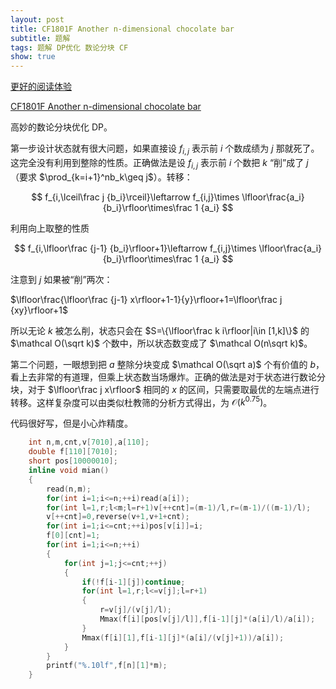 ```yaml
---
layout: post
title: CF1801F Another n-dimensional chocolate bar
subtitle: 题解
tags: 题解 DP优化 数论分块 CF
show: true
---
```


[更好的阅读体验](https://www.cnblogs.com/WrongAnswer90-home/p/17949702)

[CF1801F Another n-dimensional chocolate bar](https://www.luogu.com.cn/problem/CF1801F)

高妙的数论分块优化 DP。

第一步设计状态就有很大问题，如果直接设 $f_{i,j}$ 表示前 $i$ 个数成绩为 $j$ 那就死了。这完全没有利用到整除的性质。正确做法是设 $f_{i,j}$ 表示前 $i$ 个数把 $k$ “削”成了 $j$（要求 $\prod_{k=i+1}^nb_k\geq j$）。转移：

$$
f_{i,\lceil\frac j {b_i}\rceil}\leftarrow f_{i,j}\times \lfloor\frac{a_i}{b_i}\rfloor\times\frac 1 {a_i}
$$

利用向上取整的性质

$$
f_{i,\lfloor\frac {j-1} {b_i}\rfloor+1}\leftarrow f_{i,j}\times \lfloor\frac{a_i}{b_i}\rfloor\times\frac 1 {a_i}
$$


注意到 $j$ 如果被“削”两次：

$\lfloor\frac{\lfloor\frac {j-1} x\rfloor+1-1}{y}\rfloor+1=\lfloor\frac j {xy}\rfloor+1$

所以无论 $k$ 被怎么削，状态只会在 $S=\{\lfloor\frac k i\rfloor|i\in [1,k]\}$ 的 $\mathcal O(\sqrt k)$ 个数中，所以状态数变成了 $\mathcal O(n\sqrt k)$。

第二个问题，一眼想到把 $a$ 整除分块变成 $\mathcal O(\sqrt a)$ 个有价值的 $b$，看上去非常的有道理，但乘上状态数当场爆炸。正确的做法是对于状态进行数论分块，对于 $\lfloor\frac j x\rfloor$ 相同的 $x$ 的区间，只需要取最优的左端点进行转移。这样复杂度可以由类似杜教筛的分析方式得出，为 $\mathcal O(k^{0.75})$。

代码很好写，但是小心炸精度。

```cpp
	int n,m,cnt,v[7010],a[110];
	double f[110][7010];
	short pos[10000010];
	inline void mian()
	{
		read(n,m);
		for(int i=1;i<=n;++i)read(a[i]);
		for(int l=1,r;l<m;l=r+1)v[++cnt]=(m-1)/l,r=(m-1)/((m-1)/l);
		v[++cnt]=0,reverse(v+1,v+1+cnt);
		for(int i=1;i<=cnt;++i)pos[v[i]]=i;
		f[0][cnt]=1;
		for(int i=1;i<=n;++i)
		{
			for(int j=1;j<=cnt;++j)
			{
				if(!f[i-1][j])continue;
				for(int l=1,r;l<=v[j];l=r+1)
				{
					r=v[j]/(v[j]/l);
					Mmax(f[i][pos[v[j]/l]],f[i-1][j]*(a[i]/l)/a[i]);
				}
				Mmax(f[i][1],f[i-1][j]*(a[i]/(v[j]+1))/a[i]);
			}
		}
		printf("%.10lf",f[n][1]*m);
	}
```